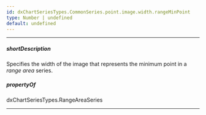 ```yaml
---
id: dxChartSeriesTypes.CommonSeries.point.image.width.rangeMinPoint
type: Number | undefined
default: undefined
---
```

---
##### shortDescription
Specifies the width of the image that represents the minimum point in a *range area* series.

##### propertyOf
dxChartSeriesTypes.RangeAreaSeries

---
